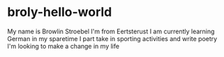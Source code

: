 # broly-hello-world

My name is Browlin Stroebel 
I'm from Eertsterust 
I am currently learning German 
in my sparetime I part take in sporting activities 
and write poetry
I'm looking to make a change in my life 
